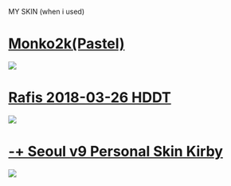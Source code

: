MY SKIN
(when i used)

# [Monko2k(Pastel)](https://monko2k.github.io/skins)
![](https://monko2k.github.io/preview/skin21.jpg)
# [Rafis 2018-03-26 HDDT](https://drive.google.com/file/d/1aJh7apqZTrXvWkwNVhzBfIVcG821hxx2/view)
![](https://user-images.githubusercontent.com/104754770/167323905-3b403dda-42b9-45c3-a142-0995f40383bf.jpg)
# [-+ Seoul v9 Personal Skin Kirby](https://shigeskinss.s-ul.eu/gEfiNoTv)
![](https://user-images.githubusercontent.com/104754770/167324286-6cf91b34-8903-43d7-9635-8fdbc299a1a8.jpg)
